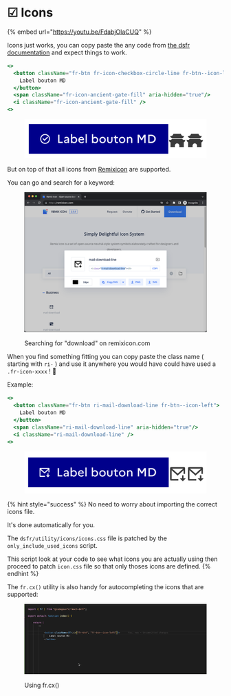 # ☑ Icons

{% embed url="https://youtu.be/FdabjOlaCUQ" %}

Icons just works, you can copy paste the any code from [the dsfr documentation](https://www.systeme-de-design.gouv.fr/elements-d-interface/fondamentaux-techniques/icones) and expect things to work.

```jsx
<>
  <button className="fr-btn fr-icon-checkbox-circle-line fr-btn--icon-left">
    Label bouton MD
  </button>
  <span className="fr-icon-ancient-gate-fill" aria-hidden="true"/>
  <i className="fr-icon-ancient-gate-fill" />
<>
```

<figure><img src=".gitbook/assets/image (5).png" alt=""><figcaption></figcaption></figure>

But on top of that all icons from [Remixicon](https://remixicon.com/) are supported.&#x20;

You can go and search for a keyword:  &#x20;

<figure><img src=".gitbook/assets/image (2).png" alt=""><figcaption><p>Searching for "download" on remixicon.com</p></figcaption></figure>

When you find something fitting you can copy paste the class name ( starting with `ri-` ) and use it anywhere you would have could have used a `.fr-icon-xxxx` ! 🚀 &#x20;

Example: &#x20;

```jsx
<>
  <button className="fr-btn ri-mail-download-line fr-btn--icon-left">
    Label bouton MD
  </button>
  <span className="ri-mail-download-line" aria-hidden="true"/>
  <i className="ri-mail-download-line" />
<>
```

<figure><img src=".gitbook/assets/image (1).png" alt=""><figcaption></figcaption></figure>

{% hint style="success" %}
No need to worry about importing the correct icons file.&#x20;

It's done automatically for you.

The `dsfr/utility/icons/icons.css` file is patched by the `only_include_used_icons` script. &#x20;

This script look at your code to see what icons you are actually using then proceed to patch `icon.css` file so that only thoses icons are defined.  &#x20;
{% endhint %}

The `fr.cx()` utility is also handy for autocompleting the icons that are supported: &#x20;

<figure><img src=".gitbook/assets/frcx (1).gif" alt=""><figcaption><p>Using fr.cx()</p></figcaption></figure>
